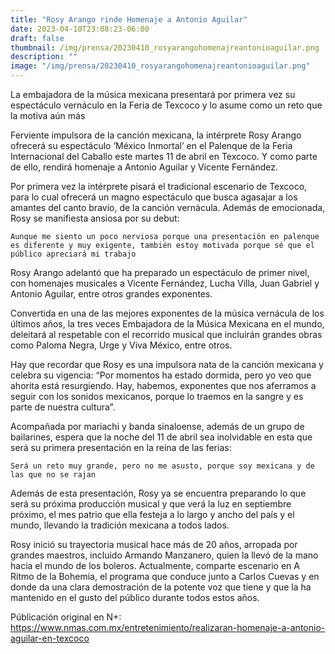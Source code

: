 ```yaml
---
title: "Rosy Arango rinde Homenaje a Antonio Aguilar"
date: 2023-04-10T23:08:23-06:00
draft: false
thumbnail: /img/prensa/20230410_rosyarangohomenajreantonioaguilar.png
description: ""
image: "/img/prensa/20230410_rosyarangohomenajreantonioaguilar.png"
---
```

La embajadora de la música mexicana presentará por primera vez su espectáculo vernáculo en la Feria de Texcoco y lo asume como un reto que la motiva aún más

Ferviente impulsora de la canción mexicana, la intérprete Rosy Arango ofrecerá su espectáculo ‘México Inmortal’ en el Palenque de la Feria Internacional del Caballo este martes 11 de abril en Texcoco. Y como parte de ello, rendirá homenaje a Antonio Aguilar y Vicente Fernández.

Por primera vez la intérprete pisará el tradicional escenario de Texcoco, para lo cual ofrecerá un magno espectáculo que busca agasajar a los amantes del canto bravío, de la canción vernácula. Además de emocionada, Rosy se manifiesta ansiosa por su debut:

    Aunque me siento un poco nerviosa porque una presentación en palenque es diferente y muy exigente, también estoy motivada porque sé que el público apreciará mi trabajo

Rosy Arango adelantó que ha preparado un espectáculo de primer nivel, con homenajes musicales a Vicente Fernández, Lucha Villa, Juan Gabriel y Antonio Aguilar, entre otros grandes exponentes.

Convertida en una de las mejores exponentes de la música vernácula de los últimos años, la tres veces Embajadora de la Música Mexicana en el mundo, deleitará al respetable con el recorrido musical que incluirán grandes obras como Paloma Negra, Urge y Viva México, entre otros.

Hay que recordar que Rosy es una impulsora nata de la canción mexicana y celebra su vigencia: “Por momentos ha estado dormida, pero yo veo que ahorita está resurgiendo. Hay, habemos, exponentes que nos aferramos a seguir con los sonidos mexicanos, porque lo traemos en la sangre y es parte de nuestra cultura”.

Acompañada por mariachi y banda sinaloense, además de un grupo de bailarines, espera que la noche del 11 de abril sea inolvidable en esta que será su primera presentación en la reina de las ferias:

    Será un reto muy grande, pero no me asusto, porque soy mexicana y de las que no se rajan

Además de esta presentación, Rosy ya se encuentra preparando lo que será su próxima producción musical y que verá la luz en septiembre próximo, el mes patrio que ella festeja a lo largo y ancho del país y el mundo, llevando la tradición mexicana a todos lados.

Rosy inició su trayectoria musical hace más de 20 años, arropada por grandes maestros, incluido Armando Manzanero, quien la llevó de la mano hacia el mundo de los boleros. Actualmente, comparte escenario en A Ritmo de la Bohemia, el programa que conduce junto a Carlos Cuevas y en donde da una clara demostración de la potente voz que tiene y que la ha mantenido en el gusto del público durante todos estos años.

Públicación original en N+:  
https://www.nmas.com.mx/entretenimiento/realizaran-homenaje-a-antonio-aguilar-en-texcoco
